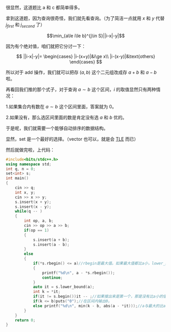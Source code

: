 很显然，这道题比 a 和 c 都简单得多。

拿到这道题，因为查询很奇怪，我们就先看查询。（为了简洁一点就用 $x$ 和 $y$ 代替 $j_{first}$ 和 $j_{second}$ 了）

$$\min_{a\le i\le b}^{j\in S}||i-x|-y|$$

因为有个绝对值，咱们就把它分讨一下：

$$
||i-x|-y|=
\begin{cases}
|i-(x+y)|&i\ge x\\
|i-(x-y)|&\text{others}
\end{cases}
$$

所以对于 add 操作，我们就可以把存 $(a,b)$ 这个二元组改成存 $a+b$ 和 $a-b$ 啦。

再看回我们推的那个式子，对于查询 $a\sim b$ 这个区间，$i$ 的取值显然只有两种情况：

1.如果集合内有数在 $a\sim b$ 这个区间里面，答案就为 $0$。

2.如果没有，那么选区间里面的数是肯定没有选 $a$ 和 $b$ 优的。

于是呢，我们就需要一个能够自动排序的数据结构。

显然，set 是一个最好的选择。（vector 也可以，就是会 [TLE](https://atcoder.jp/contests/arc155/submissions/42075510) 而已）

然后就做完啦，上代码：

```cpp
#include<bits/stdc++.h>
using namespace std;
int q, n = 0;
set<int> s;
int main()
{
	cin >> q;
	int x, y;
	cin >> x >> y;
	s.insert(x + y);
	s.insert(x - y);
	while(q -- )
	{
		int op, a, b;
		cin >> op >> a >> b;
		if(op == 1)
		{
			s.insert(a + b);
			s.insert(a - b);
		}
		else
		{
			if(*s.rbegin() <= a)//rbegin是最大值。如果最大值都比a小，lower_bound是搜不出来值的，所以就要特判。
			{
				printf("%d\n", a - *s.rbegin());
				continue;
			}
			auto it = s.lower_bound(a);
			int k = *it;
			if(it != s.begin())it -- ;//如果搜出来是第一个，那是没有比a小的值的。
			if(k <= b)puts("0");//在区间内输出0。
			else printf("%d\n", min(k - b, abs(a - *it)));//a与最大的比a小的值的差跟b与最小的比b大的值取最小。
		}
	}
	return 0;
}
```